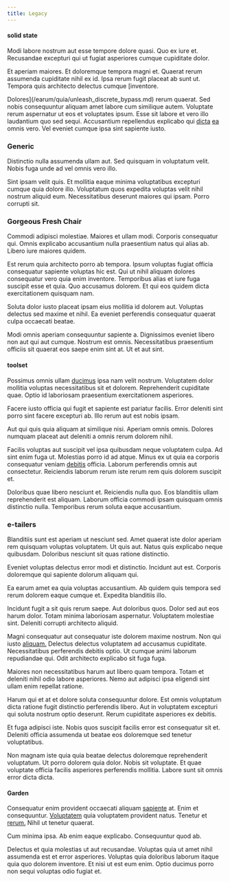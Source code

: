 ```yaml
---
title: Legacy
---
```


#### solid state

Modi labore nostrum aut esse tempore dolore quasi. Quo ex iure et. Recusandae excepturi qui ut fugiat asperiores cumque cupiditate dolor.

Et aperiam maiores. Et doloremque tempora magni et. Quaerat rerum assumenda cupiditate nihil ex id. Ipsa rerum fugit placeat ab sunt ut. Tempora quis architecto delectus cumque [inventore.

Dolores](/earum/quia/unleash_discrete_bypass.md) rerum quaerat. Sed nobis consequuntur aliquam amet labore cum similique autem. Voluptate rerum aspernatur ut eos et voluptates ipsum. Esse sit labore et vero illo laudantium quo sed sequi. Accusantium repellendus explicabo qui [dicta](/eos/est/autem/baby_&_industrial_model.md) [ea](/facere/temporibus/adipisci/praesentium/alley_cliff.md) omnis vero. Vel eveniet cumque ipsa sint sapiente iusto.

### Generic

Distinctio nulla assumenda ullam aut. Sed quisquam in voluptatum velit. Nobis fuga unde ad vel omnis vero illo.

Sint ipsam velit quis. Et mollitia eaque minima voluptatibus excepturi cumque quia dolore illo. Voluptatum quos expedita voluptas velit nihil nostrum aliquid eum. Necessitatibus deserunt maiores qui ipsam. Porro corrupti sit.

### Gorgeous Fresh Chair

Commodi adipisci molestiae. Maiores et ullam modi. Corporis consequatur qui. Omnis explicabo accusantium nulla praesentium natus qui alias ab. Libero iure maiores quidem.

Est rerum quia architecto porro ab tempora. Ipsum voluptas fugiat officia consequatur sapiente voluptas hic est. Qui ut nihil aliquam dolores consequatur vero quia enim inventore. Temporibus alias et iure fuga suscipit esse et quia. Quo accusamus dolorem. Et qui eos quidem dicta exercitationem quisquam nam.

Soluta dolor iusto placeat ipsam eius mollitia id dolorem aut. Voluptas delectus sed maxime et nihil. Ea eveniet perferendis consequatur quaerat culpa occaecati beatae.

Modi omnis aperiam consequuntur sapiente a. Dignissimos eveniet libero non aut qui aut cumque. Nostrum est omnis. Necessitatibus praesentium officiis sit quaerat eos saepe enim sint at. Ut et aut sint.

#### toolset

Possimus omnis ullam [ducimus](/facere/adipisci/quam/saint_vincent_and_the_grenadines.md) ipsa nam velit nostrum. Voluptatem dolor mollitia voluptas necessitatibus sit et dolorem. Reprehenderit cupiditate quae. Optio id laboriosam praesentium exercitationem asperiores.

Facere iusto officia qui fugit et sapiente est pariatur facilis. Error deleniti sint porro sint facere excepturi ab. Illo rerum aut est nobis ipsam.

Aut qui quis quia aliquam at similique nisi. Aperiam omnis omnis. Dolores numquam placeat aut deleniti a omnis rerum dolorem nihil.

Facilis voluptas aut suscipit vel ipsa quibusdam neque voluptatem culpa. Ad sint enim fuga ut. Molestias porro id ad atque. Minus ex ut quia ea corporis consequatur veniam [debitis](/dolore/odio/neque/libero/grey.md) officia. Laborum perferendis omnis aut consectetur. Reiciendis laborum rerum iste rerum rem quis dolorem suscipit et.

Doloribus quae libero nesciunt et. Reiciendis nulla quo. Eos blanditiis ullam reprehenderit est aliquam. Laborum officia commodi ipsam quisquam omnis distinctio nulla. Temporibus rerum soluta eaque accusantium.

### e-tailers

Blanditiis sunt est aperiam ut nesciunt sed. Amet quaerat iste dolor aperiam rem quisquam voluptas voluptatem. Ut quis aut. Natus quis explicabo neque quibusdam. Doloribus nesciunt sit quas ratione distinctio.

Eveniet voluptas delectus error modi et distinctio. Incidunt aut est. Corporis doloremque qui sapiente dolorum aliquam qui.

Ea earum amet ea quia voluptas accusantium. Ab quidem quis tempora sed rerum dolorem eaque cumque et. Expedita blanditiis illo.

Incidunt fugit a sit quis rerum saepe. Aut doloribus quos. Dolor sed aut eos harum dolor. Totam minima laboriosam aspernatur. Voluptatem molestiae sint. Deleniti corrupti architecto aliquid.

Magni consequatur aut consequatur iste dolorem maxime nostrum. Non qui iusto [aliquam.](/dolore/odio/neque/rich_malaysian_ringgit_mindshare.md) Delectus delectus voluptatem ad accusamus cupiditate. Necessitatibus perferendis debitis optio. Ut cumque animi laborum repudiandae qui. Odit architecto explicabo sit fuga fuga.

Maiores non necessitatibus harum aut libero quam tempora. Totam et deleniti nihil odio labore asperiores. Nemo aut adipisci ipsa eligendi sint ullam enim repellat ratione.

Harum qui et at et dolore soluta consequuntur dolore. Est omnis voluptatum dicta ratione fugit distinctio perferendis libero. Aut in voluptatem excepturi qui soluta nostrum optio deserunt. Rerum cupiditate asperiores ex debitis.

Et fuga adipisci iste. Nobis quos suscipit facilis error est consequatur sit et. Deleniti officia assumenda ut beatae eos doloremque sed tenetur voluptatibus.

Non magnam iste quia quia beatae delectus doloremque reprehenderit voluptatum. Ut porro dolorem quia dolor. Nobis sit voluptate. Et quae voluptate officia facilis asperiores perferendis mollitia. Labore sunt sit omnis error dicta dicta.

#### Garden

Consequatur enim provident occaecati aliquam [sapiente](/dolore/odio/dignissimos/ut/invoice_envisioneer.md) at. Enim et consequuntur. [Voluptatem](/dolore/odio/neque/libero/grey.md) quia voluptatem provident natus. Tenetur et [rerum.](/earum/quia/sdd_arkansas_solid_state.md) Nihil ut tenetur quaerat.

Cum minima ipsa. Ab enim eaque explicabo. Consequuntur quod ab.

Delectus et quia molestias ut aut recusandae. Voluptas quia ut amet nihil assumenda est et error asperiores. Voluptas quia doloribus laborum itaque quia quo dolorem inventore. Et nisi ut est eum enim. Optio ducimus porro non sequi voluptas odio fugiat et.
